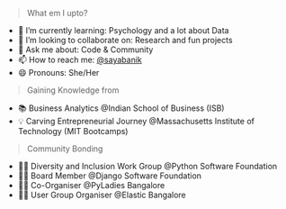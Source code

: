 <!--
![Alt Text](https://emojis.slackmojis.com/emojis/images/1497901371/2453/alert.gif)
## Don't waste time....   
-->
<!--
**sayantikabanik/sayantikabanik** is a ✨ _special_ ✨ repository because its `README.md` (this file) appears on your GitHub profile.
-->
> What em I upto?
- 🌱 I’m currently learning: Psychology and a lot about Data 
- 👯 I’m looking to collaborate on: Research and fun projects
- 💬 Ask me about: Code & Community
- 📫 How to reach me: [@sayabanik](https://twitter.com/sayabanik)
- 😄 Pronouns: She/Her

> Gaining Knowledge from 
- 📚 Business Analytics @Indian School of Business (ISB)
- 💡 Carving Entrepreneurial Journey @Massachusetts Institute of Technology (MIT Bootcamps)

> Community Bonding
- ✌🏽 Diversity and Inclusion Work Group @Python Software Foundation
- 💪🏽 Board Member @Django Software Foundation
- ✌🏽 Co-Organiser @PyLadies Bangalore
- 🙌🏽  User Group Organiser @Elastic Bangalore 
